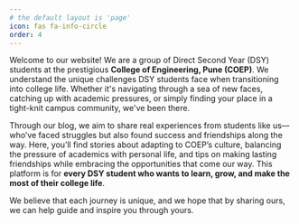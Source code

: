 ```yaml
---
# the default layout is 'page'
icon: fas fa-info-circle
order: 4
---
```


Welcome to our website! We are a group of Direct Second Year (DSY) students at the prestigious **College of Engineering, Pune (COEP)**. We understand the unique challenges DSY students face when transitioning into college life. Whether it's navigating through a sea of new faces, catching up with academic pressures, or simply finding your place in a tight-knit campus community, we've been there.

Through our blog, we aim to share real experiences from students like us—who’ve faced struggles but also found success and friendships along the way. Here, you’ll find stories about adapting to COEP’s culture, balancing the pressure of academics with personal life, and tips on making lasting friendships while embracing the opportunities that come our way. This platform is for **every DSY student who wants to learn, grow, and make the most of their college life**.

We believe that each journey is unique, and we hope that by sharing ours, we can help guide and inspire you through yours.
